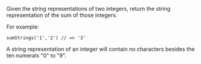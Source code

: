 Given the string representations of two integers, return the string representation of the sum of those integers.

For example:

```
sumStrings('1','2') // => '3'
```

A string representation of an integer will contain no characters besides the ten numerals "0" to "9".
